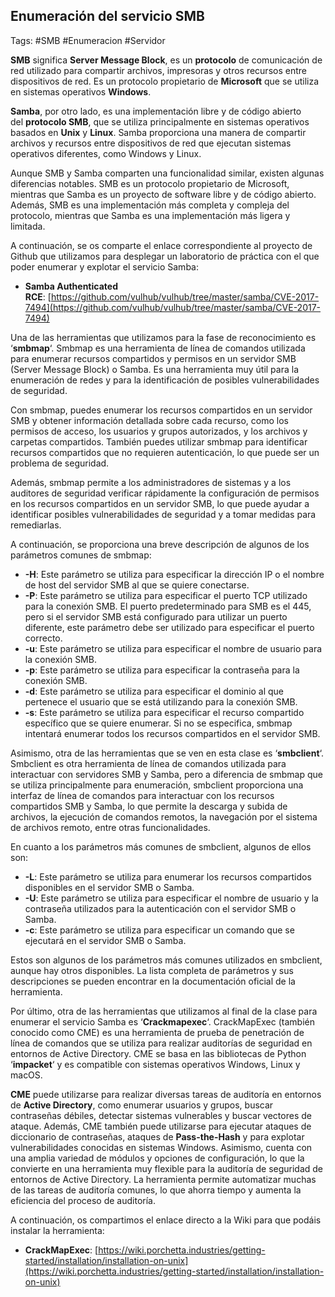 ## Enumeración del servicio SMB

Tags: #SMB #Enumeracion #Servidor 

**SMB** significa **Server Message Block**, es un **protocolo** de comunicación de red utilizado para compartir archivos, impresoras y otros recursos entre dispositivos de red. Es un protocolo propietario de **Microsoft** que se utiliza en sistemas operativos **Windows**.

**Samba**, por otro lado, es una implementación libre y de código abierto del **protocolo SMB**, que se utiliza principalmente en sistemas operativos basados en **Unix** y **Linux**. Samba proporciona una manera de compartir archivos y recursos entre dispositivos de red que ejecutan sistemas operativos diferentes, como Windows y Linux.

Aunque SMB y Samba comparten una funcionalidad similar, existen algunas diferencias notables. SMB es un protocolo propietario de Microsoft, mientras que Samba es un proyecto de software libre y de código abierto. Además, SMB es una implementación más completa y compleja del protocolo, mientras que Samba es una implementación más ligera y limitada.

A continuación, se os comparte el enlace correspondiente al proyecto de Github que utilizamos para desplegar un laboratorio de práctica con el que poder enumerar y explotar el servicio Samba:

-   **Samba Authenticated RCE**: [https://github.com/vulhub/vulhub/tree/master/samba/CVE-2017-7494](https://github.com/vulhub/vulhub/tree/master/samba/CVE-2017-7494)

Una de las herramientas que utilizamos para la fase de reconocimiento es ‘**smbmap**‘. Smbmap es una herramienta de línea de comandos utilizada para enumerar recursos compartidos y permisos en un servidor SMB (Server Message Block) o Samba. Es una herramienta muy útil para la enumeración de redes y para la identificación de posibles vulnerabilidades de seguridad.

Con smbmap, puedes enumerar los recursos compartidos en un servidor SMB y obtener información detallada sobre cada recurso, como los permisos de acceso, los usuarios y grupos autorizados, y los archivos y carpetas compartidos. También puedes utilizar smbmap para identificar recursos compartidos que no requieren autenticación, lo que puede ser un problema de seguridad.

Además, smbmap permite a los administradores de sistemas y a los auditores de seguridad verificar rápidamente la configuración de permisos en los recursos compartidos en un servidor SMB, lo que puede ayudar a identificar posibles vulnerabilidades de seguridad y a tomar medidas para remediarlas.

A continuación, se proporciona una breve descripción de algunos de los parámetros comunes de smbmap:

-   **-H**: Este parámetro se utiliza para especificar la dirección IP o el nombre de host del servidor SMB al que se quiere conectarse.
-   **-P**: Este parámetro se utiliza para especificar el puerto TCP utilizado para la conexión SMB. El puerto predeterminado para SMB es el 445, pero si el servidor SMB está configurado para utilizar un puerto diferente, este parámetro debe ser utilizado para especificar el puerto correcto.
-   **-u**: Este parámetro se utiliza para especificar el nombre de usuario para la conexión SMB.
-   **-p**: Este parámetro se utiliza para especificar la contraseña para la conexión SMB.
-   **-d**: Este parámetro se utiliza para especificar el dominio al que pertenece el usuario que se está utilizando para la conexión SMB.
-   **-s**: Este parámetro se utiliza para especificar el recurso compartido específico que se quiere enumerar. Si no se especifica, smbmap intentará enumerar todos los recursos compartidos en el servidor SMB.

Asimismo, otra de las herramientas que se ven en esta clase es ‘**smbclient**‘. Smbclient es otra herramienta de línea de comandos utilizada para interactuar con servidores SMB y Samba, pero a diferencia de smbmap que se utiliza principalmente para enumeración, smbclient proporciona una interfaz de línea de comandos para interactuar con los recursos compartidos SMB y Samba, lo que permite la descarga y subida de archivos, la ejecución de comandos remotos, la navegación por el sistema de archivos remoto, entre otras funcionalidades.

En cuanto a los parámetros más comunes de smbclient, algunos de ellos son:

-   **-L**: Este parámetro se utiliza para enumerar los recursos compartidos disponibles en el servidor SMB o Samba.
-   **-U**: Este parámetro se utiliza para especificar el nombre de usuario y la contraseña utilizados para la autenticación con el servidor SMB o Samba.
-   **-c**: Este parámetro se utiliza para especificar un comando que se ejecutará en el servidor SMB o Samba.

Estos son algunos de los parámetros más comunes utilizados en smbclient, aunque hay otros disponibles. La lista completa de parámetros y sus descripciones se pueden encontrar en la documentación oficial de la herramienta.

Por último, otra de las herramientas que utilizamos al final de la clase para enumerar el servicio Samba es ‘**Crackmapexec**‘. CrackMapExec (también conocido como CME) es una herramienta de prueba de penetración de línea de comandos que se utiliza para realizar auditorías de seguridad en entornos de Active Directory. CME se basa en las bibliotecas de Python ‘**impacket**‘ y es compatible con sistemas operativos Windows, Linux y macOS.

**CME** puede utilizarse para realizar diversas tareas de auditoría en entornos de **Active Directory**, como enumerar usuarios y grupos, buscar contraseñas débiles, detectar sistemas vulnerables y buscar vectores de ataque. Además, CME también puede utilizarse para ejecutar ataques de diccionario de contraseñas, ataques de **Pass-the-Hash** y para explotar vulnerabilidades conocidas en sistemas Windows. Asimismo, cuenta con una amplia variedad de módulos y opciones de configuración, lo que la convierte en una herramienta muy flexible para la auditoría de seguridad de entornos de Active Directory. La herramienta permite automatizar muchas de las tareas de auditoría comunes, lo que ahorra tiempo y aumenta la eficiencia del proceso de auditoría.

A continuación, os compartimos el enlace directo a la Wiki para que podáis instalar la herramienta:

-   **CrackMapExec**: [https://wiki.porchetta.industries/getting-started/installation/installation-on-unix](https://wiki.porchetta.industries/getting-started/installation/installation-on-unix)